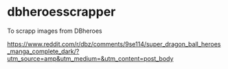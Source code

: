 # dbheroesscrapper

To scrapp images from DBheroes

https://www.reddit.com/r/dbz/comments/9se114/super_dragon_ball_heroes_manga_complete_dark/?utm_source=amp&utm_medium=&utm_content=post_body

